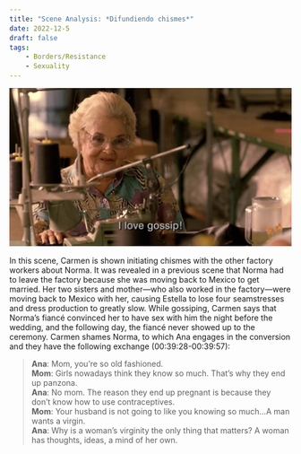 ```yaml
---
title: "Scene Analysis: *Difundiendo chismes*"
date: 2022-12-5
draft: false
tags:
    - Borders/Resistance
    - Sexuality
---
```

![Example image](/imgs/scene2_2.png)

In this scene, Carmen is shown initiating chismes with the other factory workers about Norma. It was revealed in a previous scene that Norma had to leave the factory because she was moving back to Mexico to get married. Her two sisters and mother—who also worked in the factory—were moving back to Mexico with her, causing Estella to lose four seamstresses and dress production to greatly slow.  While gossiping, Carmen says that Norma’s fiancé convinced her to have sex with him the night before the wedding, and the following day, the fiancé never showed up to the ceremony. Carmen shames Norma, to which Ana engages in the conversion and they have the following exchange (00:39:28-00:39:57):

> **Ana**: Mom, you’re so old fashioned.\
> **Mom**: Girls nowadays think they know so much. That’s why they end up panzona.\
> **Ana**: No mom. The reason they end up pregnant is because they don’t know how to use contraceptives.\
> **Mom**: Your husband is not going to like you knowing so much…A man wants a virgin.\
> **Ana**: Why is a woman’s virginity the only thing that matters? A woman has thoughts, ideas, a mind of her own.